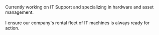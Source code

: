 <!DOCTYPE html>
<html>
  <head>
    <title>Hi! Here is Ioannis</title>
  </head>  
<br>Currently working on IT Support and specializing in hardware and asset management.</br>
<br>I ensure our company's rental fleet of IT machines is always ready for action.</br>
</html>
